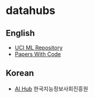 # datahubs
## English
* [UCI ML Repository](https://archive.ics.uci.edu/)
* [Papers With Code](https://paperswithcode.com/datasets)

## Korean
* [AI Hub](https://aihub.or.kr/) 한국지능정보사회진흥원
